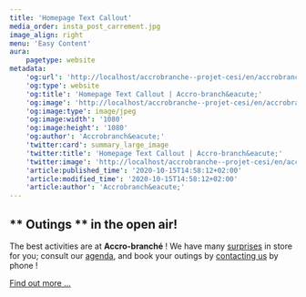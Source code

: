 ```yaml
---
title: 'Homepage Text Callout'
media_order: insta_post_carrement.jpg
image_align: right
menu: 'Easy Content'
aura:
    pagetype: website
metadata:
    'og:url': 'http://localhost/accrobranche--projet-cesi/en/accrobranche/_callout'
    'og:type': website
    'og:title': 'Homepage Text Callout | Accro-branch&eacute;'
    'og:image': 'http://localhost/accrobranche--projet-cesi/en/accrobranche/_callout/insta_post_carrement.jpg'
    'og:image:type': image/jpeg
    'og:image:width': '1080'
    'og:image:height': '1080'
    'og:author': 'Accrobranch&eacute;'
    'twitter:card': summary_large_image
    'twitter:title': 'Homepage Text Callout | Accro-branch&eacute;'
    'twitter:image': 'http://localhost/accrobranche--projet-cesi/en/accrobranche/_callout/insta_post_carrement.jpg'
    'article:published_time': '2020-10-15T14:58:12+02:00'
    'article:modified_time': '2020-10-15T14:58:12+02:00'
    'article:author': 'Accrobranch&eacute;'
---
```


## ** Outings ** in the open air!

The best activities are at **Accro-branché** ! We have many [surprises](http://localhost/accrobranche--projet-cesi/fr/evenement/nouvelles-actives-2020) in store for you; consult our [agenda](http://localhost/accrobranche--projet-cesi/fr/evenement/ete-2020), and book your outings by [contacting us](tel:+33647983007) by phone !

[Find out more ...](http://localhost/accrobranche--projet-cesi/fr/evenement?classes=btn,btn-primary,btn-lg)
